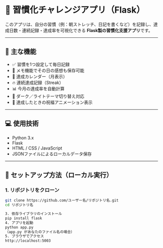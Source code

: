# 🌱 習慣化チャレンジアプリ（Flask）

このアプリは、自分の習慣（例：朝ストレッチ、日記を書くなど）を記録し、達成日数・連続記録・達成率を可視化できる **Flask製の習慣化支援アプリ**です。

---

## 🔧 主な機能

- ✅ 習慣を1つ設定して毎日記録
- 💬 メモ機能でその日の感想も保存可能
- 📅 達成カレンダー（月表示）
- 🔥 連続達成記録（Streak）
- 📊 今月の達成率を自動計算
- 🌙 ダーク／ライトテーマ切り替え対応
- 🎉 達成したときの祝福アニメーション表示

---

## 💻 使用技術

- Python 3.x
- Flask
- HTML / CSS / JavaScript
- JSONファイルによるローカルデータ保存

---

## 🚀 セットアップ方法（ローカル実行）

### 1. リポジトリをクローン

```bash
git clone https://github.com/ユーザー名/リポジトリ名.git
cd リポジトリ名

3. 依存ライブラリのインストール
pip install flask
4. アプリを起動
python app.py
（app.py があなたのファイル名の場合）
5. ブラウザでアクセス
http://localhost:5003